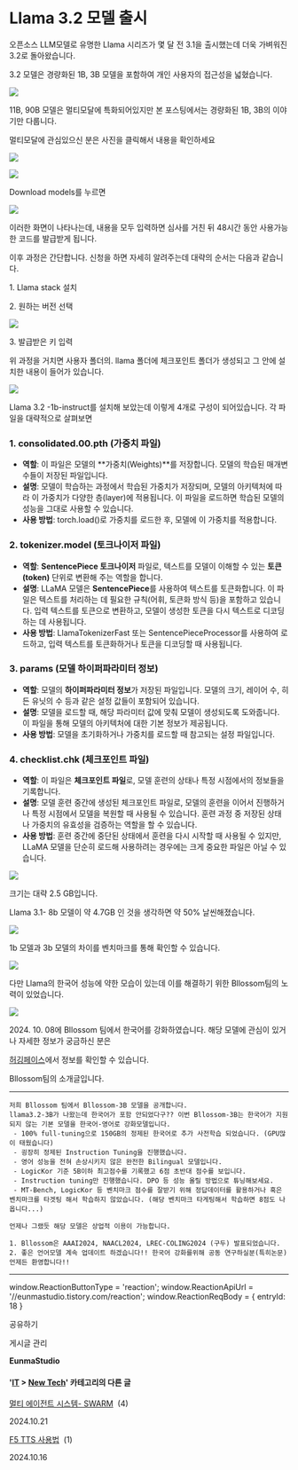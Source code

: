 
# Llama 3.2 모델 출시

오픈소스 LLM모델로 유명한 Llama 시리즈가 몇 달 전 3.1을 출시했는데 더욱 가벼워진 3.2로 돌아왔습니다.

3.2 모델은 경량화된 1B, 3B 모델을 포함하여 개인 사용자의 접근성을 넓혔습니다. 

![](https://blog.kakaocdn.net/dn/syxhY/btsJ4vPiaEr/N3uR0GVwTghDMY7PE9M7Rk/img.png)

11B, 90B 모델은 멀티모달에 특화되어있지만 본 포스팅에서는 경량화된 1B, 3B의 이야기만 다룹니다. 

멀티모달에 관심있으신 분은 사진을 클릭해서 내용을 확인하세요

[![](https://blog.kakaocdn.net/dn/c15dlo/btsJ5BHLPKj/kkqz1dE4thyG4YBVkbrUL1/img.png)](https://www.llama.com/)

[![](https://blog.kakaocdn.net/dn/bzzj5z/btsJ6bWrLZH/iSsHYFWx4Ek2fAcv6rkMRk/img.png)](https://www.llama.com/ "Llama 공식 페이지")

Download models를 누르면

![](https://blog.kakaocdn.net/dn/bT6KGp/btsJ5AB0zzs/VTAYHEYt244GnIee1UcDqk/img.png)

이러한 화면이 나타나는데, 내용을 모두 입력하면 심사를 거친 뒤 48시간 동안 사용가능한 코드를 발급받게 됩니다.

이후 과정은 간단합니다. 신청을 하면 자세히 알려주는데 대략의 순서는 다음과 같습니다.

1\. Llama stack 설치

2\. 원하는 버전 선택

![](https://blog.kakaocdn.net/dn/dhCpqe/btsJ6c8KQFi/YsflH9K5pkcTlXMNBQ4QC0/img.png)

3\. 발급받은 키 입력

위 과정을 거치면 사용자 폴더의. llama 폴더에 체크포인트 폴더가 생성되고 그 안에 설치한 내용이 들어가 있습니다.

![](https://blog.kakaocdn.net/dn/lbt20/btsJ3KTUYD0/Lzk8dpLkhxukMmMDsnSc9k/img.png)

Llama 3.2 -1b-instruct를 설치해 보았는데 이렇게 4개로 구성이 되어있습니다. 각 파일을 대략적으로 살펴보면

### 1\. **consolidated.00.pth (가중치 파일)**

*   **역할**: 이 파일은 모델의 **가중치(Weights)**를 저장합니다. 모델의 학습된 매개변수들이 저장된 파일입니다.
*   **설명**: 모델이 학습하는 과정에서 학습된 가중치가 저장되며, 모델의 아키텍처에 따라 이 가중치가 다양한 층(layer)에 적용됩니다. 이 파일을 로드하면 학습된 모델의 성능을 그대로 사용할 수 있습니다.
*   **사용 방법**: torch.load()로 가중치를 로드한 후, 모델에 이 가중치를 적용합니다.

### 2\. **tokenizer.model (토크나이저 파일)**

*   **역할**: **SentencePiece 토크나이저** 파일로, 텍스트를 모델이 이해할 수 있는 **토큰(token)** 단위로 변환해 주는 역할을 합니다.
*   **설명**: LLaMA 모델은 **SentencePiece**를 사용하여 텍스트를 토큰화합니다. 이 파일은 텍스트를 처리하는 데 필요한 규칙(어휘, 토큰화 방식 등)을 포함하고 있습니다. 입력 텍스트를 토큰으로 변환하고, 모델이 생성한 토큰을 다시 텍스트로 디코딩하는 데 사용됩니다.
*   **사용 방법**: LlamaTokenizerFast 또는 SentencePieceProcessor를 사용하여 로드하고, 입력 텍스트를 토큰화하거나 토큰을 디코딩할 때 사용됩니다.

### 3\. **params (모델 하이퍼파라미터 정보)**

*   **역할**: 모델의 **하이퍼파라미터 정보**가 저장된 파일입니다. 모델의 크기, 레이어 수, 히든 유닛의 수 등과 같은 설정 값들이 포함되어 있습니다.
*   **설명**: 모델을 로드할 때, 해당 파라미터 값에 맞춰 모델이 생성되도록 도와줍니다. 이 파일을 통해 모델의 아키텍처에 대한 기본 정보가 제공됩니다.
*   **사용 방법**: 모델을 초기화하거나 가중치를 로드할 때 참고되는 설정 파일입니다.

### 4\. **checklist.chk (체크포인트 파일)**

*   **역할**: 이 파일은 **체크포인트 파일**로, 모델 훈련의 상태나 특정 시점에서의 정보들을 기록합니다.
*   **설명**: 모델 훈련 중간에 생성된 체크포인트 파일로, 모델의 훈련을 이어서 진행하거나 특정 시점에서 모델을 복원할 때 사용될 수 있습니다. 훈련 과정 중 저장된 상태나 가중치의 유효성을 검증하는 역할을 할 수 있습니다.
*   **사용 방법**: 훈련 중간에 중단된 상태에서 훈련을 다시 시작할 때 사용될 수 있지만, LLaMA 모델을 단순히 로드해 사용하려는 경우에는 크게 중요한 파일은 아닐 수 있습니다.

![](https://blog.kakaocdn.net/dn/bhvW2x/btsJ3YqPLdj/cscJlizMJWW3pl6RkTDNd0/img.png)

크기는 대략 2.5 GB입니다. 

Llama 3.1- 8b 모델이 약 4.7GB 인 것을 생각하면 약 50% 날씬해졌습니다. 

![](https://blog.kakaocdn.net/dn/cFxDgn/btsJ4Ldrkzx/cwsf6qLhgpkD21E2V7LcIk/img.png)

1b 모델과 3b 모델의 차이를 벤치마크를 통해 확인할 수 있습니다.

![](https://blog.kakaocdn.net/dn/bXsCWn/btsJ435OKUS/qKsG4KRZQuOiWPpTGQjpw1/img.png)

다만 Llama의 한국어 성능에 약한 모습이 있는데 이를 해결하기 위한 Bllossom팀의 노력이 있었습니다. 

![](https://blog.kakaocdn.net/dn/bHEbdC/btsJ6ds6DoE/TEtw176XqAXk2e4siXKLW0/img.png)

2024\. 10. 08에 Bllossom 팀에서 한국어를 강화하였습니다. 해당 모델에 관심이 있거나 자세한 정보가 궁금하신 분은 

[허깅페이스](https://huggingface.co/Bllossom/llama-3.2-Korean-Bllossom-3B)에서 정보를 확인할 수 있습니다.

Bllossom팀의 소개글입니다.

* * *

    저희 Bllossom 팀에서 Bllossom-3B 모델을 공개합니다.
    llama3.2-3B가 나왔는데 한국어가 포함 안되었다구?? 이번 Bllossom-3B는 한국어가 지원되지 않는 기본 모델을 한국어-영어로 강화모델입니다.
     - 100% full-tuning으로 150GB의 정제된 한국어로 추가 사전학습 되었습니다. (GPU많이 태웠습니다)
     - 굉장히 정제된 Instruction Tuning을 진행했습니다.
     - 영어 성능을 전혀 손상시키지 않은 완전한 Bilingual 모델입니다.
     - LogicKor 기준 5B이하 최고점수를 기록했고 6점 초반대 점수를 보입니다.
     - Instruction tuning만 진행했습니다. DPO 등 성능 올릴 방법으로 튜닝해보세요.
     - MT-Bench, LogicKor 등 벤치마크 점수를 잘받기 위해 정답데이터를 활용하거나 혹은 벤치마크를 타겟팅 해서 학습하지 않았습니다. (해당 벤치마크 타게팅해서 학습하면 8점도 나옵니다...)
    
    언제나 그랬듯 해당 모델은 상업적 이용이 가능합니다.
    
    1. Bllossom은 AAAI2024, NAACL2024, LREC-COLING2024 (구두) 발표되었습니다.
    2. 좋은 언어모델 계속 업데이트 하겠습니다!! 한국어 강화를위해 공동 연구하실분(특히논문) 언제든 환영합니다!! 

* * *

window.ReactionButtonType = 'reaction'; window.ReactionApiUrl = '//eunmastudio.tistory.com/reaction'; window.ReactionReqBody = { entryId: 18 }

공유하기

게시글 관리

**EunmaStudio**

#### '[IT](/category/IT) > [New Tech](/category/IT/New%20Tech)' 카테고리의 다른 글

[멀티 에이전트 시스템- SWARM](/21)  (4)

2024.10.21

[F5 TTS 사용법](/19)  (1)

2024.10.16
            